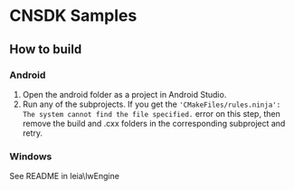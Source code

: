 # CNSDK Samples

## How to build

### Android

1. Open the android folder as a project in Android Studio.
2. Run any of the subprojects.
    If you get the `'CMakeFiles/rules.ninja': The system cannot find the file specified.` error on this step, then remove the build and .cxx folders in the corresponding subproject and retry.

### Windows

See README in leia\lwEngine
